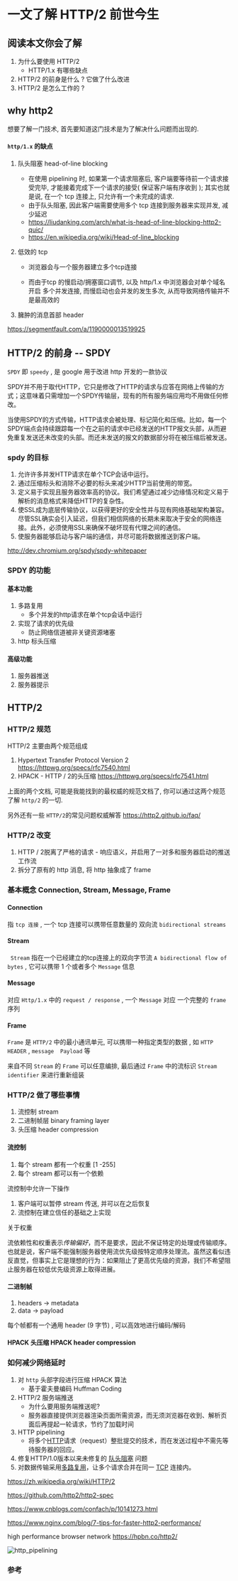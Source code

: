

# 一文了解 HTTP/2 前世今生

## 阅读本文你会了解

1. 为什么要使用 HTTP/2
   - HTTP/1.x 有哪些缺点
2. HTTP/2 的前身是什么 ? 它做了什么改进
3. HTTP/2 是怎么工作的 ?

## why http2

想要了解一门技术, 首先要知道这门技术是为了解决什么问题而出现的.

#### `http/1.x` 的缺点

1. 队头阻塞 head-of-line blocking

   - 在使用 pipelining 时, 如果第一个请求阻塞后, 客户端要等待前一个请求接受完毕, 才能接着完成下一个请求的接受( 保证客户端有序收到 ); 其实也就是说, 在一个 tcp 连接上, 只允许有一个未完成的请求. 
   - 由于队头阻塞, 因此客户端需要使用多个 tcp 连接到服务器来实现并发, 减少延迟
   - https://liudanking.com/arch/what-is-head-of-line-blocking-http2-quic/
   - https://en.wikipedia.org/wiki/Head-of-line_blocking

2. 低效的 tcp

   - 浏览器会与一个服务器建立多个tcp连接

   - 而由于tcp 的慢启动/拥塞窗口调节, 以及 http/1.x 中浏览器会对单个域名开启 多个并发连接, 而慢启动也会并发的发生多次,  从而导致网络传输并不是最高效的

3. 臃肿的消息首部 header

https://segmentfault.com/a/1190000013519925

## HTTP/2 的前身 -- SPDY

`SPDY` 即 `speedy` , 是 google 用于改进 http 开发的一款协议

SPDY并不用于取代HTTP，它只是修改了HTTP的请求与应答在网络上传输的方式；这意味着只需增加一个SPDY传输层，现有的所有服务端应用均不用做任何修改。 

当使用SPDY的方式传输，HTTP请求会被处理、标记简化和压缩。比如，每一个SPDY端点会持续跟踪每一个在之前的请求中已经发送的HTTP报文头部，从而避免重复发送还未改变的头部。而还未发送的报文的数据部分将在被压缩后被发送。

### spdy 的目标

1. 允许许多并发HTTP请求在单个TCP会话中运行。
2. 通过压缩标头和消除不必要的标头来减少HTTP当前使用的带宽。
3. 定义易于实现且服务器效率高的协议。我们希望通过减少边缘情况和定义易于解析的消息格式来降低HTTP的复杂性。
4. 使SSL成为底层传输协议，以获得更好的安全性并与现有网络基础架构兼容。尽管SSL确实会引入延迟，但我们相信网络的长期未来取决于安全的网络连接。此外，必须使用SSL来确保不破坏现有代理之间的通信。  
5. 使服务器能够启动与客户端的通信，并尽可能将数据推送到客户端。

http://dev.chromium.org/spdy/spdy-whitepaper

### SPDY 的功能

#### 基本功能

1. 多路复用
   - 多个并发的http请求在单个tcp会话中运行
2. 实现了请求的优先级
   - 防止网络信道被非关键资源堵塞
3. http 标头压缩

#### 高级功能

1. 服务器推送
2. 服务器提示

## HTTP/2

###   HTTP/2 规范

HTTP/2 主要由两个规范组成

1. Hypertext Transfer Protocol Version 2 https://httpwg.org/specs/rfc7540.html
2. HPACK - HTTP / 2的头压缩 https://httpwg.org/specs/rfc7541.html

上面的两个文档, 可能是我能找到的最权威的规范文档了, 你可以通过这两个规范了解 `http/2` 的一切.

另外还有一些 `HTTP/2`的常见问题权威解答  https://http2.github.io/faq/

### HTTP/2 改变

1. HTTP / 2脱离了严格的请求 - 响应语义，并启用了一对多和服务器启动的推送工作流
2. 拆分了原有的 http 消息, 将 http 抽象成了 frame 

### 基本概念  Connection, Stream, Message, Frame

#### Connection

指 `tcp 连接` , 一个 tcp 连接可以携带任意数量的 双向流 `bidirectional streams`

#### **Stream** 

` Stream` 指在一个已经建立的tcp连接上的双向字节流 `A bidirectional flow of bytes` , 它可以携带 1 个或者多个 `Message` 信息

#### Message

对应 `Http/1.x` 中的 `request / response` , 一个 `Message` 对应 一个完整的 `frame` 序列

#### Frame

`Frame` 是 `HTTP/2` 中的最小通讯单元, 可以携带一种指定类型的数据 , 如 `HTTP HEADER` , `message  Payload` 等

来自不同 `Stream` 的 `Frame` 可以任意编排, 最后通过 `Frame` 中的流标识 `Stream identifier` 来进行重新组装

### HTTP/2 做了哪些事情

1. 流控制 stream 
2. 二进制帧层 binary framing layer
3. 头压缩  header compression

#### 流控制

1.  每个 stream 都有一个权重 [1 -255]
2. 每个 stream 都可以有一个依赖

流控制中允许一下操作

1.  客户端可以暂停 stream 传送, 并可以在之后恢复
2. 流控制在建立信任的基础之上实现

关于权重

流依赖性和权重表示*传输偏好*，而不是要求，因此不保证特定的处理或传输顺序。也就是说，客户端不能强制服务器使用流优先级按特定顺序处理流。虽然这看似违反直觉，但事实上它是理想的行为：如果阻止了更高优先级的资源，我们不希望阻止服务器在较低优先级资源上取得进展。

#### 二进制帧

1. headers -> metadata
2. data ->  payload

每个帧都有一个通用 header (9 字节) , 可以高效地进行编码/解码

#### HPACK 头压缩 HPACK header compression





### 如何减少网络延时

1. 对 `http` 头部字段进行压缩 HPACK 算法
   - 基于霍夫曼编码 Huffman Coding
2. HTTP/2 服务端推送
   - 为什么要用服务端推送呢?
   - 服务器直接提供浏览器渲染页面所需资源，而无须浏览器在收到、解析页面后再提起一轮请求，节约了加载时间
3. HTTP pipelining 
   - 将多个[HTTP](https://zh.wikipedia.org/wiki/HTTP)请求（request）整批提交的技术，而在发送过程中不需先等待服务器的回应。
4. 修复HTTP/1.0版本以来未修复的 [队头阻塞](https://zh.wikipedia.org/wiki/%E9%98%9F%E5%A4%B4%E9%98%BB%E5%A1%9E) 问题
5. 对数据传输采用[多路复用](https://zh.wikipedia.org/wiki/%E5%A4%9A%E8%B7%AF%E5%A4%8D%E7%94%A8)，让多个请求合并在同一 [TCP](https://zh.wikipedia.org/wiki/TCP) 连接内。



https://zh.wikipedia.org/wiki/HTTP/2

https://github.com/http2/http2-spec


https://www.cnblogs.com/confach/p/10141273.html

https://www.nginx.com/blog/7-tips-for-faster-http2-performance/

high performance browser network     https://hpbn.co/http2/








![http_pipelining](https://open-chen.oss-cn-hangzhou.aliyuncs.com/open/img/2019/April/http_pipelining.jpg)




















### 参考

[1]: https://zh.wikipedia.org/wiki/SPDY	"SPDY wiki"



[^2]: spdy wiki






